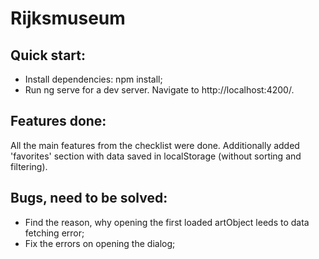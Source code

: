 # Rijksmuseum 

## Quick start: 
 - Install dependencies: npm install;
 - Run ng serve for a dev server. Navigate to http://localhost:4200/. 

## Features done: 
All the main features from the checklist were done. Additionally added 'favorites' 
section with data saved in localStorage (without sorting and filtering). 

## Bugs, need to be solved: 
 - Find the reason, why opening the first loaded artObject leeds to data fetching error; 
 - Fix the errors on opening the dialog; 
